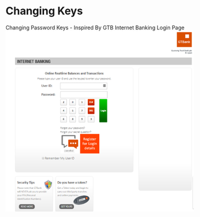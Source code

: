 # Changing Keys
Changing Password Keys - Inspired By GTB Internet Banking Login Page
![GTBank Internet Banking Login Page](image/gtb.PNG)